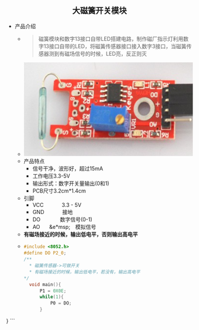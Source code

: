 ## <center> 大磁簧开关模块 ##
- 产品介绍
  - > 磁簧模块和数字13接口自带LED搭建电路，制作磁厂指示灯利用数字13接口自带的LED，将磁簧传感器接口接入数字3接口，当磁簧传感器测到有磁场信号的时候，LED亮，反正则灭
  - ![magnetic_reed_sensor](../../img/magnetic_reed_sensor.png)
  - 产品特点
    - 信号干净，波形好，超过15mA
    - 工作电压3.3-5V
    - 输出形式：数字开关量输出(0和1)
    - PCB尺寸3.2cm*1.4cm
  - 引脚
    - VCC&ensp;&emsp;&emsp;&emsp;3.3 - 5V
    - GND&ensp;&emsp;&emsp;&emsp;接地
    - DO &ensp;&emsp;&emsp;&emsp;数字信号(0-1)
    - AO &ensp;&emsp;&e*msp;&emsp;模拟信号
  - **有磁场接近的时候，输出低电平，否则输出高电平**
  - ```c
    #include <8052.h>
    #define DO P2_0;
    /**
      * 磁簧传感器->可做开关
      * 有磁场接近的时候，输出低电平，若没有，输出高电平
    */
      void main(){
          P1 = 0X0E;
          while(1){
              P0 = DO;
          }
}
    ```
